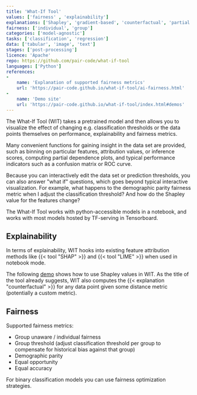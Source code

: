 ```yaml
---
title: 'What-If Tool'
values: ['fairness' , 'explainability']
explanations: ['Shapley', 'gradient-based', 'counterfactual', 'partial dependence plot']
fairness: ['individual', 'group']
categories: ['model-agnostic']
tasks: ['classification', 'regression']
data: ['tabular', 'image', 'text']
stages: ['post-processing']
licence: 'Apache'
repo: https://github.com/pair-code/what-if-tool
languages: ['Python']
references: 
- 
    name: 'Explanation of supported fairness metrics'
    url: 'https://pair-code.github.io/what-if-tool/ai-fairness.html'
- 
    name: 'Demo site'
    url: 'https://pair-code.github.io/what-if-tool/index.html#demos'
---
```


The What-If Tool (WIT) takes a pretrained model and then allows you to visualize the effect of changing e.g. classification thresholds or the data points themselves on performance, explainability and fairness metrics.

Many convenient functions for gaining insight in the data set are provided, such as binning on particular features, attribution values, or inference scores, computing partial dependence plots, and typical performance indicators such as a confusion matrix or ROC curve.

Because you can interactively edit the data set or prediction thresholds, you can also answer "what if" questions, which goes beyond typical interactive visualization. 
For example, what happens to the demographic parity fairness metric when I adjust the classification threshold?
And how do the Shapley value for the features change?

The What-If Tool works with python-accessible models in a notebook, and works with most models hosted by TF-serving in Tensorboard.

## Explainability

In terms of explainability, WIT hooks into existing feature attribution methods like {{< tool "SHAP" >}} and {{< tool "LIME" >}} when used in notebook mode.

The following [demo](https://colab.research.google.com/github/PAIR-code/what-if-tool/blob/master/WIT_COMPAS_with_SHAP.ipynb#scrollTo=KF00pJvkeicT) shows how to use Shapley values in WIT.
As the title of the tool already suggests, WIT also computes the {{< explanation "counterfactual" >}}  for any data point given some distance metric (potentially a custom metric).

## Fairness

Supported fairness metrics:

- Group unaware / individual fairness
- Group threshold (adjust classification threshold per group to compensate for historical bias against that group)
- Demographic parity
- Equal opportunity
- Equal accuracy

For binary classification models you can use fairness optimization strategies.

